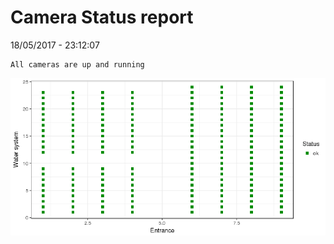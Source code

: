 Camera Status report
================
18/05/2017 - 23:12:07

    All cameras are up and running

![](camreport_files/figure-markdown_github/unnamed-chunk-2-1.png)
